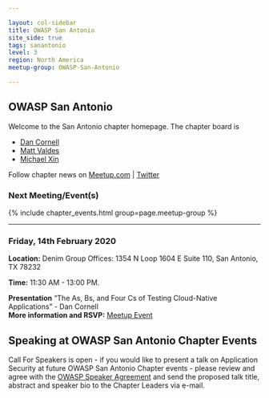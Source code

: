 ```yaml
---

layout: col-sidebar
title: OWASP San Antonio
site_side: true
tags: sanantonio
level: 3
region: North America
meetup-group: OWASP-San-Antonio

---
```


OWASP San Antonio
-----------------
Welcome to the San Antonio chapter homepage. The chapter board is 

* <a href="mailto:dan@denimgroup.com">Dan Cornell</a>
* <a href="mailto:matt.valdes@owasp.org">Matt Valdes</a>
* <a href="mailto:michael.xin@owasp.org">Michael Xin</a> 

Follow chapter news on [Meetup.com](https://meetup.com/OWASP-San-Antonio) | [Twitter](https://twitter.com/owaspsanantonio)

### Next Meeting/Event(s)

{% include chapter_events.html group=page.meetup-group %}

---------------------
### Friday, 14th February 2020

**Location:** Denim Group Offices: 1354 N Loop 1604 E Suite 110, San Antonio, TX 78232

**Time:** 11:30 AM - 13:00 PM.

**Presentation**
“The As, Bs, and Four Cs of Testing Cloud-Native Applications” - Dan Cornell <br>
**More information and RSVP:** [Meetup Event](https://www.meetup.com/OWASP-San-Antonio/events/268307519/)

Speaking at OWASP San Antonio Chapter Events
--------------------------------------------
Call For Speakers is open - if you would like to present a talk on Application Security at future OWASP San Antonio Chapter events - please review and agree with the [OWASP Speaker Agreement](Speaker_Agreement "wikilink") and send the proposed talk title, abstract and speaker bio to the Chapter Leaders via e-mail.
